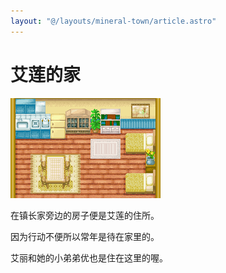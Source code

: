 ```yaml
---
layout: "@/layouts/mineral-town/article.astro"
---
```


# 艾莲的家

![艾莲的家](_艾莲的家.png)

在镇长家旁边的房子便是艾莲的住所。

因为行动不便所以常年是待在家里的。

艾丽和她的小弟弟优也是住在这里的喔。
